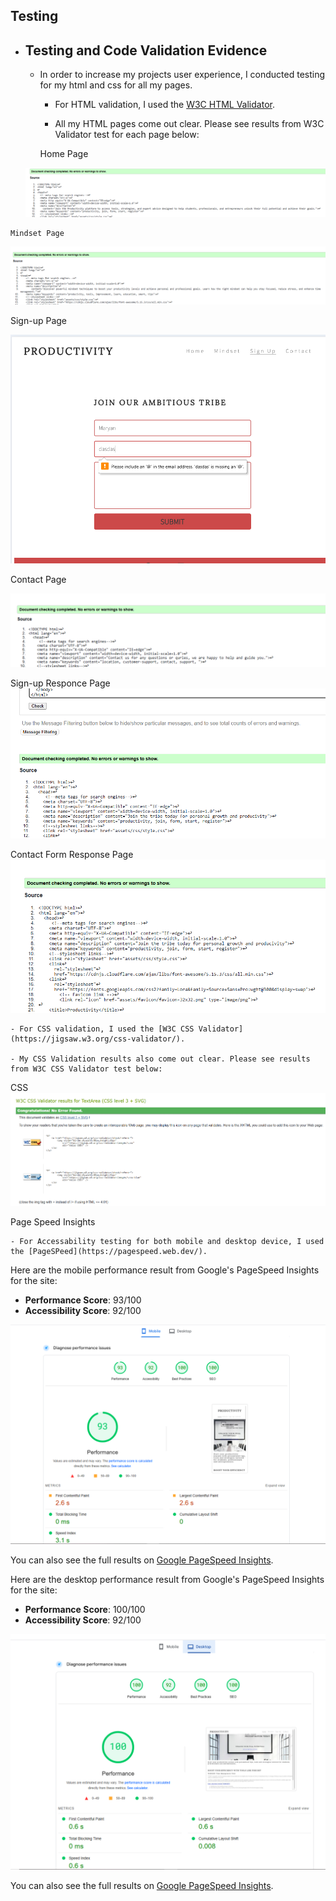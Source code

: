 ## Testing

- ## Testing and Code Validation Evidence

  - In order to increase my projects user experience, I conducted testing for my html and css for all my pages.

    - For HTML validation, I used the [W3C HTML Validator](https://validator.w3.org/).

    - All my HTML pages come out clear. Please see results from W3C Validator test for each page below:

    Home Page
 
  <img src="assets/readme-images/indexhtmlvalidator.png" style="background-color: black" alt="Horizon Photo">
</div>


    Mindset Page
  <img src="assets/readme-images/mindsethtmlvalidator.png" style="background-color: black" alt="Horizon Photo">
</div>

  Sign-up Page
 
  <img src="assets/readme-images/signupvalidation.png" style="background-color: black" alt="Horizon Photo">
</div>

  Contact Page
      
  <img src="assets/readme-images/contacthtmlvalidator.png" style="background-color: black" alt="Horizon Photo">
</div>

  Sign-up Responce Page
  <img src="assets/readme-images/formresponcehtmlvalidator.png" style="background-color: black" alt="Horizon Photo">
</div>

  Contact Form Response Page
  <img src="assets/readme-images/contactresponcehtmlvalidator.png" style="background-color: black" alt="Horizon Photo">
</div>

    - For CSS validation, I used the [W3C CSS Validator](https://jigsaw.w3.org/css-validator/).

    - My CSS Validation results also come out clear. Please see results from W3C CSS Validator test below:

  CSS
  <img src="assets/readme-images/cssvalidator.png" style="background-color: black" alt="Horizon Photo">
</div>

  Page Speed Insights

    - For Accessability testing for both mobile and desktop device, I used the [PageSPeed](https://pagespeed.web.dev/).


Here are the mobile performance result from Google's PageSpeed Insights for the site:

- **Performance Score**: 93/100
- **Accessibility Score**: 92/100

<div align="center">
  <img src="assets/readme-images/performanceindexmobile.png" style="background-color: black" alt="Horizon Photo">
</div>

You can also see the full results on [Google PageSpeed Insights](https://pagespeed.web.dev/analysis/https-maryangelle-github-io-Productivity/n8cuijivsc?form_factor=mobile).

Here are the desktop performance result from Google's PageSpeed Insights for the site:

- **Performance Score**: 100/100
- **Accessibility Score**: 92/100

<div align="center">
  <img src="assets/readme-images/desktopperformance.png" style="background-color: black" alt="Horizon Photo">
</div>

You can also see the full results on [Google PageSpeed Insights](https://pagespeed.web.dev/analysis/https-maryangelle-github-io-Productivity/n8cuijivsc?form_factor=desktop).
